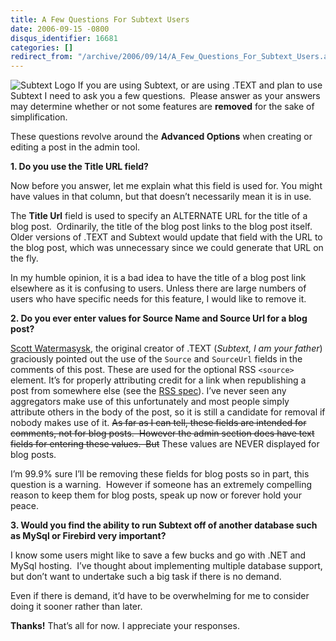 ```yaml
---
title: A Few Questions For Subtext Users
date: 2006-09-15 -0800
disqus_identifier: 16681
categories: []
redirect_from: "/archive/2006/09/14/A_Few_Questions_For_Subtext_Users.aspx/"
---
```


![Subtext
Logo](https://haacked.com/images/haacked_com/WindowsLiveWriter/AFewQuestionsForSubtextUsers_194/SubtextLogo6.png)
If you are using Subtext, or are using .TEXT and plan to use Subtext I
need to ask you a few questions.  Please answer as your answers may
determine whether or not some features are **removed** for the sake of
simplification.

These questions revolve around the **Advanced Options** when creating or
editing a post in the admin tool.

**1. Do you use the Title URL field?**

Now before you answer, let me explain what this field is used for. You
might have values in that column, but that doesn’t necessarily mean it
is in use. 

The **Title Url** field is used to specify an ALTERNATE URL for the
title of a blog post.  Ordinarily, the title of the blog post links to
the blog post itself.  Older versions of .TEXT and Subtext would update
that field with the URL to the blog post, which was unnecessary since we
could generate that URL on the fly.

In my humble opinion, it is a bad idea to have the title of a blog post
link elsewhere as it is confusing to users. Unless there are large
numbers of users who have specific needs for this feature, I would like
to remove it.

**2. Do you ever enter values for Source Name and Source Url for a blog
post?**

[Scott Watermasysk](http://scottwater.com/blog/), the original creator
of .TEXT (*Subtext, I am your father*) graciously pointed out the use of
the `Source` and `SourceUrl` fields in the comments of this post. These
are used for the optional RSS `<source>` element. It’s for properly
attributing credit for a link when republishing a post from somewhere
else (see the [RSS
spec](http://blogs.law.harvard.edu/tech/rss#ltsourcegtSubelementOfLtitemgt "RSS 2.0 Specification")).
I’ve never seen any aggregators make use of this unfortunately and most
people simply attribute others in the body of the post, so it is still a
candidate for removal if nobody makes use of it. ~~As far as I can tell,
these fields are intended for comments, not for blog posts.  However the
admin section does have text fields for entering these values.  But~~
These values are NEVER displayed for blog posts.

I’m 99.9% sure I’ll be removing these fields for blog posts so in part,
this question is a warning.  However if someone has an extremely
compelling reason to keep them for blog posts, speak up now or forever
hold your peace.

**3. Would you find the ability to run Subtext off of another database
such as MySql or Firebird very important?**

I know some users might like to save a few bucks and go with .NET and
MySql hosting.  I’ve thought about implementing multiple database
support, but don’t want to undertake such a big task if there is no
demand. 

Even if there is demand, it’d have to be overwhelming for me to consider
doing it sooner rather than later.

**Thanks!** That’s all for now. I appreciate your responses.

